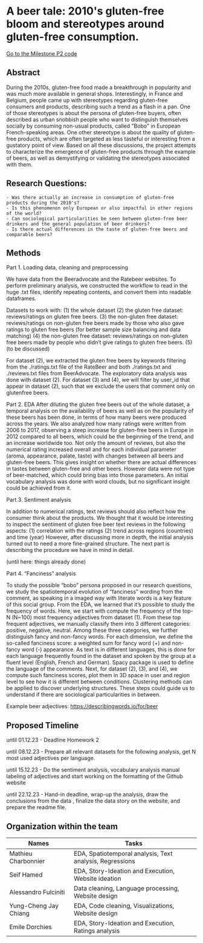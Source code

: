# A beer tale: 2010's gluten-free bloom and stereotypes around gluten-free consumption.

[Go to the Milestone P2 code](./code/P2_Milestone.ipynb)

## Abstract

During the 2010s, gluten-free food made a breakthrough in popularity and was much more available in general shops. Interestingly, in France and Belgium, people came up with stereotypes regarding gluten-free consumers and products, describing such a trend as a flash in a pan. One of those stereotypes is about the persona of gluten-free buyers, often described as urban snobbish people who want to distinguish themselves socially by consuming non-usual products, called "Bobo" in European French-speaking areas. One other stereotype is about the quality of gluten-free products, which are often targeted as less tasteful or interesting from a gustatory point of view. Based on all these discussions, the project attempts to characterize the emergence of gluten-free products through the example of beers, as well as demystifying or validating the stereotypes associated with them.

## Research Questions:
    - Was there actually an increase in consumption of gluten-free products during the 2010's?
    - Is this phenomenon only European or also impactful in other regions of the world?
    - Can sociological particularities be seen between gluten-free beer drinkers and the general population of beer drinkers?
    - Is there actual differences in the taste of gluten-free beers and comparable beers?

## Methods

Part 1. Loading data, cleaning and preprocessing

We have data from the Beeradvocate and the Ratebeer websites. To perform preliminary analysis, we constructed the workflow to read in the huge .txt files, identify repeating contents, and convert them into readable dataframes.

Datasets to work with:
(1) the whole dataset
(2) the gluten free dataset: reviews/ratings on gluten free beers.
(3) the non-gluten free dataset: reviews/ratings on non-gluten free beers made by those who also gave ratings to gluten free beers (for better sample size balancing and data matching)
(4) the non-gluten free dataset: reviews/ratings on non-gluten free beers made by people who didn’t give ratings to gluten free beers.
(5) (to be discussed)

For dataset (2), we extracted the gluten free beers by keywords filtering from the ./ratings.txt file of the RateBeer and both ./ratings.txt and ./reviews.txt files from BeerAdvocate. The exploratory data analysis was done with dataset (2). For dataset (3) and (4), we will filter by user_id that appear in dataset (2), such that we exclude the users that comment only on glutenfree beers.

Part 2. EDA 
After diluting the gluten free beers out of the whole dataset, a temporal analysis on the availability of beers as well as on the popularity of these beers has been done, in terms of how many beers were produced across the years. We also analyzed how many ratings were written from 2006 to 2017, observing a steep increase for gluten-free beers in Europe in 2012 compared to all beers, which could be the beginning of the trend, and an increase worldwide too. Not only the amount of reviews, but also the numerical rating increased overall and for each individual parameter (aroma, appearance, palate, taste) with changes between all beers and gluten-free beers. This gives insight on whether there are actual differences in tastes between gluten-free and other beers. However data were not type of beer-matched, which could bring bias into those parameters. An initial vocabulary analysis was done with word clouds, but no significant insight could be achieved from it.


Part 3. Sentiment analysis

In addition to numerical ratings, text reviews should also reflect how the consumer think about the products. We thought that it would be interesting to inspect the sentiment of gluten free beer text reviews in the following aspects:
(1) correlation with the ratings
(2) trend across regions (countries) and time (year)
However, after discussing more in depth, the initial analysis turned out to need a more fine-grained structure. The next part is describing the procedure we have in mind in detail.

(until here: things already done)

Part 4. “Fanciness” analysis

To study the possible “bobo” persona proposed in our research questions, we study the spatiotemporal evolution of “fanciness” wording from the comment, as speaking in a imaged way with literate words is a key feature of this social group. From the EDA, we learned that it’s possible to study the frequency of words. Here, we start with compute the frequency of the top-N (N~100) most frequency adjectives from dataset (1). From these top frequent adjectives, we manually classify them into 3 different categories: positive, negative, neutral. Among these three categories, we further distinguish fancy and non-fancy words. For each dimension, we define the so-called fanciness score: a weighted sum for fancy word (+) and non-fancy word (-) appearance. As text is in different languages, this is done for each language frequently found in the dataset and spoken by the group at a fluent level (English, French and German).  Spacy package is used to define the language of the comments.
Next, for dataset (2), (3), and (4), we compute such fanciness scores, plot them in 3D space in user and region level to see how it is different between conditions. Clustering methods can be applied to discover underlying structures. These steps could guide us to understand if there are sociological particularities in between.

Example beer adjectives: https://describingwords.io/for/beer


## Proposed Timeline

until 01.12.23 - Deadline Homework 2

until 08.12.23 - Prepare all relevant datasets for the following analysis, get N most used adjectives per language.

until 15.12.23 - Do the sentiment analysis, vocabulary analysis manual labeling of adjectives and start working on the formatting of the Github website

until 22.12.23 - Hand-in deadline, wrap-up the analysis, draw the conclusions from the data , finalize the data story on the website, and prepare the readme file.


## Organization within the team

| Names| Tasks |
| --- | ----------- |
| Mathieu Charbonnier | EDA, Spatiotemporal analysis, Text analysis, Regressions|
| Seif Hamed | EDA, Story-Ideation and Execution, Website ideation |
| Alessandro Fulciniti | Data cleaning, Language processing, Website design|
| Yung-Cheng Jay Chiang | EDA, Code cleaning, Visualizations, Website design |
| Emile Dorchies | EDA, Story-Ideation and Execution, Ratings analysis |
